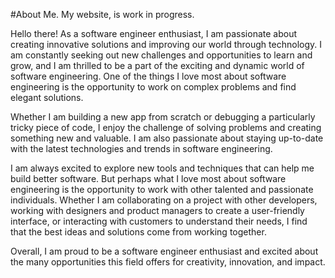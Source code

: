 #About Me.
My website, is work in progress.

Hello there! As a software engineer enthusiast, I am passionate about creating innovative solutions and improving our world through technology.
I am constantly seeking out new challenges and opportunities to learn and grow, and I am thrilled to be a part of the exciting and dynamic world of software engineering.
One of the things I love most about software engineering is the opportunity to work on complex problems and find elegant solutions. 

Whether I am building a new app from scratch or debugging a particularly tricky piece of code, I enjoy the challenge of solving problems and creating something new and valuable.
I am also passionate about staying up-to-date with the latest technologies and trends in software engineering. 

I am always excited to explore new tools and techniques that can help me build better software. 
But perhaps what I love most about software engineering is the opportunity to work with other talented and passionate individuals.
Whether I am collaborating on a project with other developers, working with designers and product managers to create a user-friendly interface, or interacting with customers to understand their needs,
I find that the best ideas and solutions come from working together.

Overall, I am proud to be a software engineer enthusiast and excited about the many opportunities this field offers for creativity, innovation, and impact.

